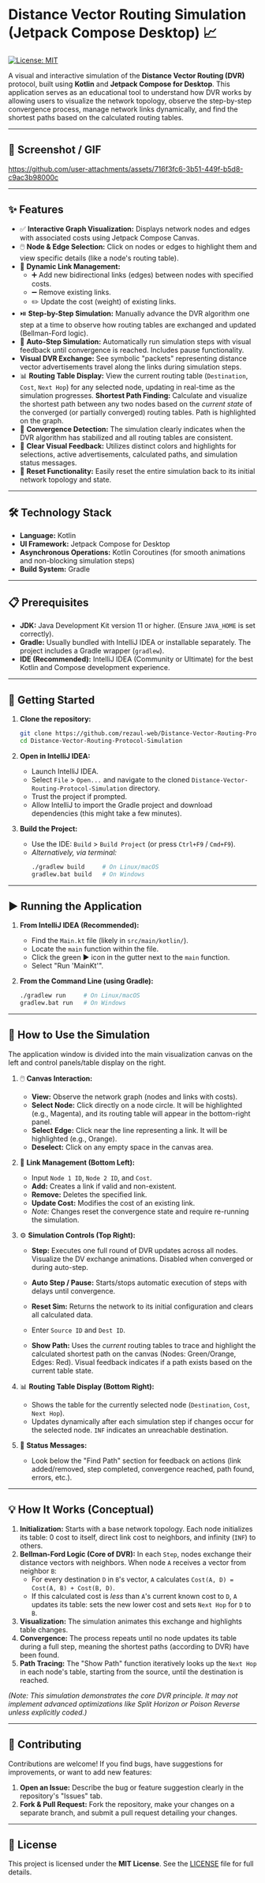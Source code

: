 # Distance Vector Routing Simulation (Jetpack Compose Desktop) 📈

[![License: MIT](https://img.shields.io/badge/License-MIT-yellow.svg)](https://opensource.org/licenses/MIT)
<!-- Add other badges if you have CI/CD setup, e.g., build status -->

A visual and interactive simulation of the **Distance Vector Routing (DVR)** protocol, built using **Kotlin** and **Jetpack Compose for Desktop**. This application serves as an educational tool to understand how DVR works by allowing users to visualize the network topology, observe the step-by-step convergence process, manage network links dynamically, and find the shortest paths based on the calculated routing tables.

---

## 📸 Screenshot / GIF





https://github.com/user-attachments/assets/716f3fc6-3b51-449f-b5d8-c9ac3b98000c





---

## ✨ Features

*   ✅ **Interactive Graph Visualization:** Displays network nodes and edges with associated costs using Jetpack Compose Canvas.
*   🖱️ **Node & Edge Selection:** Click on nodes or edges to highlight them and view specific details (like a node's routing table).
*   🔗 **Dynamic Link Management:**
    *   ➕ Add new bidirectional links (edges) between nodes with specified costs.
    *   ➖ Remove existing links.
    *   ✏️ Update the cost (weight) of existing links.
*   ⏯️ **Step-by-Step Simulation:** Manually advance the DVR algorithm one step at a time to observe how routing tables are exchanged and updated (Bellman-Ford logic).
*   🚀 **Auto-Step Simulation:** Automatically run simulation steps with visual feedback until convergence is reached. Includes pause functionality.
* **Visual DVR Exchange:** See symbolic "packets" representing distance vector advertisements travel along the links during simulation steps.
*   📊 **Routing Table Display:** View the current routing table (`Destination`, `Cost`, `Next Hop`) for any selected node, updating in real-time as the simulation progresses.
 **Shortest Path Finding:** Calculate and visualize the shortest path between any two nodes based on the *current state* of the converged (or partially converged) routing tables. Path is highlighted on the graph.
*   🏁 **Convergence Detection:** The simulation clearly indicates when the DVR algorithm has stabilized and all routing tables are consistent.
*   🎨 **Clear Visual Feedback:** Utilizes distinct colors and highlights for selections, active advertisements, calculated paths, and simulation status messages.
*   🔄 **Reset Functionality:** Easily reset the entire simulation back to its initial network topology and state.

---

## 🛠️ Technology Stack

*   **Language:** Kotlin
*   **UI Framework:** Jetpack Compose for Desktop
*   **Asynchronous Operations:** Kotlin Coroutines (for smooth animations and non-blocking simulation steps)
*   **Build System:** Gradle

---

## 📋 Prerequisites

*   **JDK:** Java Development Kit version 11 or higher. (Ensure `JAVA_HOME` is set correctly).
*   **Gradle:** Usually bundled with IntelliJ IDEA or installable separately. The project includes a Gradle wrapper (`gradlew`).
*   **IDE (Recommended):** IntelliJ IDEA (Community or Ultimate) for the best Kotlin and Compose development experience.

---

## 🚀 Getting Started

1.  **Clone the repository:**
    ```bash
    git clone https://github.com/rezaul-web/Distance-Vector-Routing-Protocol-Simulation.git
    cd Distance-Vector-Routing-Protocol-Simulation
    ```

2.  **Open in IntelliJ IDEA:**
    *   Launch IntelliJ IDEA.
    *   Select `File` > `Open...` and navigate to the cloned `Distance-Vector-Routing-Protocol-Simulation` directory.
    *   Trust the project if prompted.
    *   Allow IntelliJ to import the Gradle project and download dependencies (this might take a few minutes).

3.  **Build the Project:**
    *   Use the IDE: `Build` > `Build Project` (or press `Ctrl+F9` / `Cmd+F9`).
    *   *Alternatively, via terminal:*
        ```bash
        ./gradlew build     # On Linux/macOS
        gradlew.bat build   # On Windows
        ```

---

## ▶️ Running the Application

1.  **From IntelliJ IDEA (Recommended):**
    *   Find the `Main.kt` file (likely in `src/main/kotlin/`).
    *   Locate the `main` function within the file.
    *   Click the green ▶️ icon in the gutter next to the `main` function.
    *   Select "Run 'MainKt'".

2.  **From the Command Line (using Gradle):**
    ```bash
    ./gradlew run     # On Linux/macOS
    gradlew.bat run   # On Windows
    ```

---

## 📖 How to Use the Simulation

The application window is divided into the main visualization canvas on the left and control panels/table display on the right.

1.  🖱️ **Canvas Interaction:**
    *   **View:** Observe the network graph (nodes and links with costs).
    *   **Select Node:** Click directly on a node circle. It will be highlighted (e.g., Magenta), and its routing table will appear in the bottom-right panel.
    *   **Select Edge:** Click near the line representing a link. It will be highlighted (e.g., Orange).
    *   **Deselect:** Click on any empty space in the canvas area.

2.  🔗 **Link Management (Bottom Left):**
    *   Input `Node 1 ID`, `Node 2 ID`, and `Cost`.
    *   **Add:** Creates a link if valid and non-existent.
    *   **Remove:** Deletes the specified link.
    *   **Update Cost:** Modifies the cost of an existing link.
    *   *Note:* Changes reset the convergence state and require re-running the simulation.

3.  ⚙️ **Simulation Controls (Top Right):**
    *   **Step:** Executes one full round of DVR updates across all nodes. Visualize the DV exchange animations. Disabled when converged or during auto-step.
    *   **Auto Step / Pause:** Starts/stops automatic execution of steps with delays until convergence.
    *   **Reset Sim:** Returns the network to its initial configuration and clears all calculated data.

    *   Enter `Source ID` and `Dest ID`.
    *   **Show Path:** Uses the *current* routing tables to trace and highlight the calculated shortest path on the canvas (Nodes: Green/Orange, Edges: Red). Visual feedback indicates if a path exists based on the current table state.

5.  📊 **Routing Table Display (Bottom Right):**
    *   Shows the table for the currently selected node (`Destination`, `Cost`, `Next Hop`).
    *   Updates dynamically after each simulation step if changes occur for the selected node. `INF` indicates an unreachable destination.

6.  💬 **Status Messages:**
    *   Look below the "Find Path" section for feedback on actions (link added/removed, step completed, convergence reached, path found, errors, etc.).

---

## 💡 How It Works (Conceptual)

1.  **Initialization:** Starts with a base network topology. Each node initializes its table: 0 cost to itself, direct link cost to neighbors, and infinity (`INF`) to others.
2.  **Bellman-Ford Logic (Core of DVR):** In each `Step`, nodes exchange their distance vectors with neighbors. When node `A` receives a vector from neighbor `B`:
    *   For every destination `D` in `B`'s vector, `A` calculates `Cost(A, D) = Cost(A, B) + Cost(B, D)`.
    *   If this calculated cost is *less* than `A`'s current known cost to `D`, `A` updates its table: sets the new lower cost and sets `Next Hop` for `D` to `B`.
3.  **Visualization:** The simulation animates this exchange and highlights table changes.
4.  **Convergence:** The process repeats until no node updates its table during a full step, meaning the shortest paths (according to DVR) have been found.
5.  **Path Tracing:** The "Show Path" function iteratively looks up the `Next Hop` in each node's table, starting from the source, until the destination is reached.

*(Note: This simulation demonstrates the core DVR principle. It may not implement advanced optimizations like Split Horizon or Poison Reverse unless explicitly coded.)*

---

## 🙌 Contributing

Contributions are welcome! If you find bugs, have suggestions for improvements, or want to add new features:

1.  **Open an Issue:** Describe the bug or feature suggestion clearly in the repository's "Issues" tab.
2.  **Fork & Pull Request:** Fork the repository, make your changes on a separate branch, and submit a pull request detailing your changes.

---

## 📄 License

This project is licensed under the **MIT License**. See the [LICENSE](LICENSE) file for full details.
